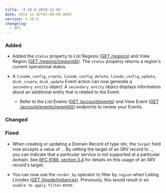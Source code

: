```yaml
---
title: '4.10.0:2019-12-02'
date: 2019-12-02T05:00:00.000Z
version: 4.10.0
changelog:
  - API
---
```

### Added

- Added the `status` property to List Regions ([GET /regions](/api/v4/regions)) and View Region ([GET /regions/{regionId}](/api/v4/regions-region-id)). The `status` property returns a region's current operational status.

- A `linode_config_create`, `linode_config_delete`, `linode_config_update`, `disk_create`, `disk_update` Event action can now generate a `secondary_entity` object. A `secondary_entity` object displays information about an additional entity that is related to the Event.

  - Refer to the List Events ([GET /account/events](/api/v4/account-events)) and View Event ([GET /account/events/{eventId}](/api/v4/account-events-event-id)) endpoints to review your Events.

### Changed


### Fixed

- When creating or updating a Domain Record of type `SRV`, the `target` field now accepts a value of `.`. By setting the target of an SRV record to `.`, you can indicate that a particular service is not supported at a particular domain. See [RFC 6186, section 3.4](https://tools.ietf.org/html/rfc6186#section-3.4) for details on this usage of an SRV record's target.

- You can now use the `+order_by` operator to filter by `region` when Listing Linodes ([GET /linode/instances](/api/v4/linode-instances)). Previously, this would result in an `unable to apply filter` error.